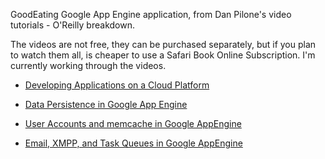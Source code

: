 GoodEating Google App Engine application, from Dan Pilone's video tutorials - O'Reilly breakdown.

The videos are not free, they can be purchased separately, but if you plan to watch them all, is cheaper to use a Safari Book Online Subscription. I'm currently working through the videos.

* [Developing Applications on a Cloud Platform](http://shop.oreilly.com/product/0636920010739.do)

* [Data Persistence in Google App Engine](http://shop.oreilly.com/product/0636920010746.do)

* [User Accounts and memcache in Google AppEngine](http://shop.oreilly.com/product/0636920010753.do)

* [Email, XMPP, and Task Queues in Google AppEngine](http://shop.oreilly.com/product/0636920010760.do)

